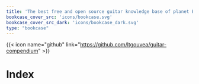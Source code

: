 ```yaml
---
title: 'The best free and open source guitar knowledge base of planet Earth.'
bookcase_cover_src: 'icons/bookcase.svg'
bookcase_cover_src_dark: 'icons/bookcase_dark.svg'
type: "bookcase"
---
```


{{< icon name="github" link="https://github.com/ltgouvea/guitar-compendium" >}}

# Index

